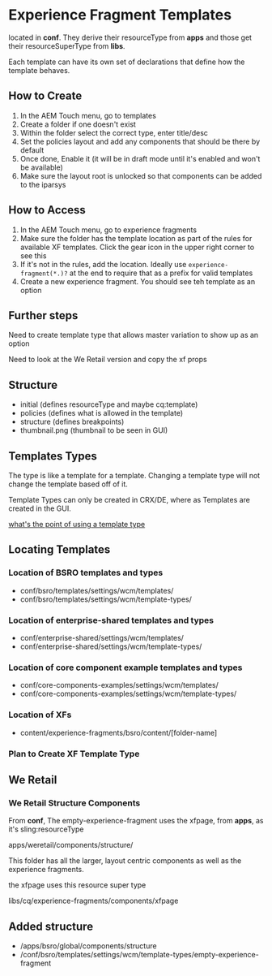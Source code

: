 # Experience Fragment Templates

located in **conf**. They derive their resourceType from **apps** and those get their resourceSuperType from **libs**.

Each template can have its own set of declarations that define how the template behaves.

## How to Create

1) In the AEM Touch menu, go to templates
2) Create a folder if one doesn't exist
3) Within the folder select the correct type, enter title/desc
4) Set the policies layout and add any components that should be there by default
5) Once done, Enable it (it will be in draft mode until it's enabled and won't be available)
6) Make sure the layout root is unlocked so that components can be added to the iparsys

## How to Access

1) In the AEM Touch menu, go to experience fragments
2) Make sure the folder has the template location as part of the rules for available XF templates. Click the gear icon in the upper right corner to see this
3) If it's not in the rules, add the location. Ideally use `experience-fragment(*.)?` at the end to require that as a prefix for valid templates
4) Create a new experience fragment. You should see teh template as an option

## Further steps

Need to create template type that allows master variation to show up as an option

Need to look at the We Retail version and copy the xf props

## Structure

* initial (defines resourceType and maybe cq:template)
* policies (defines what is allowed in the template)
* structure (defines breakpoints)
* thumbnail.png (thumbnail to be seen in GUI)

## Templates Types

The type is like a template for a template. Changing a template type will not change the template based off of it.

Template Types can only be created in CRX/DE, where as Templates are created in the GUI.

[what's the point of using a template type](https://aemhq.com/posts/what-s-the-point-of-using-a-template-type/)

## Locating Templates

### Location of BSRO templates and types

* conf/bsro/templates/settings/wcm/templates/
* conf/bsro/templates/settings/wcm/template-types/

### Location of enterprise-shared templates and types

* conf/enterprise-shared/settings/wcm/templates/
* conf/enterprise-shared/settings/wcm/template-types/

### Location of core component example templates and types

* conf/core-components-examples/settings/wcm/templates/
* conf/core-components-examples/settings/wcm/template-types/

### Location of XFs

* content/experience-fragments/bsro/content/[folder-name]

### Plan to Create XF Template Type

## We Retail

### We Retail Structure Components

From **conf**, The empty-experience-fragment uses the xfpage, from **apps**, as it's sling:resourceType

apps/weretail/components/structure/

This folder has all the larger, layout centric components as well as the experience fragments.

the xfpage uses this resource super type

libs/cq/experience-fragments/components/xfpage

## Added structure

* /apps/bsro/global/components/structure
* /conf/bsro/templates/settings/wcm/template-types/empty-experience-fragment